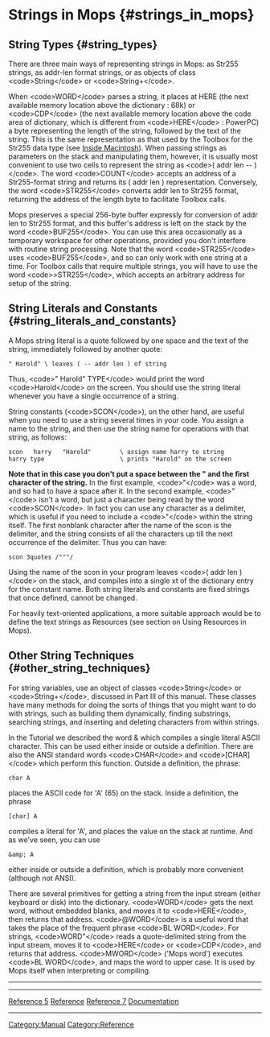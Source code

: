 Strings in Mops {#strings_in_mops}
===============

String Types {#string_types}
------------

There are three main ways of representing strings in Mops: as Str255
strings, as addr-len format strings, or as objects of class
\<code\>String\</code\> or \<code\>String+\</code\>.

When \<code\>WORD\</code\> parses a string, it places at HERE (the next
available memory location above the dictionary : 68k) or
\<code\>CDP\</code\> (the next available memory location above the code
area of dictionary, which is different from \<code\>HERE\</code\> :
PowerPC) a byte representing the length of the string, followed by the
text of the string. This is the same representation as that used by the
Toolbox for the Str255 data type (see [Inside
Macintosh](http://developer.apple.com/techpubs/mac/IAC/IAC-2.html)).
When passing strings as parameters on the stack and manipulating them,
however, it is usually most convenient to use two cells to represent the
string as \<code\>( addr len \-- )\</code\>. The word
\<code\>COUNT\</code\> accepts an address of a Str255-format string and
returns its ( addr len ) representation. Conversely, the word
\<code\>STR255\</code\> converts addr len to Str255 format, returning
the address of the length byte to facilitate Toolbox calls.

Mops preserves a special 256-byte buffer expressly for conversion of
addr len to Str255 format, and this buffer\'s address is left on the
stack by the word \<code\>BUF255\</code\>. You can use this area
occasionally as a temporary workspace for other operations, provided you
don\'t interfere with routine string processing. Note that the word
\<code\>STR255\</code\> uses \<code\>BUF255\</code\>, and so can only
work with one string at a time. For Toolbox calls that require multiple
strings, you will have to use the word \<code\>&gt;STR255\</code\>,
which accepts an arbitrary address for setup of the string.

String Literals and Constants {#string_literals_and_constants}
-----------------------------

A Mops string literal is a quote followed by one space and the text of
the string, immediately followed by another quote:

`" Harold" \ leaves ( -- addr len ) of string`

Thus, \<code\>\" Harold\" TYPE\</code\> would print the word
\<code\>Harold\</code\> on the screen. You should use the string literal
whenever you have a single occurrence of a string.

String constants (\<code\>SCON\</code\>), on the other hand, are useful
when you need to use a string several times in your code. You assign a
name to the string, and then use the string name for operations with
that string, as follows:

`scon   harry   "Harold"        \ assign name harry to string `\
`harry type                     \ prints "Harold" on the screen`

**Note that in this case you don\'t put a space between the \" and the
first character of the string.** In the first example,
\<code\>\"\</code\> was a word, and so had to have a space after it. In
the second example, \<code\>\"\</code\> isn\'t a word, but just a
character being read by the word \<code\>SCON\</code\>. In fact you can
use any character as a delimiter, which is useful if you need to include
a \<code\>\"\</code\> within the string itself. The first nonblank
character after the name of the scon is the delimiter, and the string
consists of all the characters up till the next occurrence of the
delimiter. Thus you can have:

`scon 3quotes /"""/`

Using the name of the scon in your program leaves \<code\>( addr len
)\</code\> on the stack, and compiles into a single xt of the dictionary
entry for the constant name. Both string literals and constants are
fixed strings that once defined, cannot be changed.

For heavily text-oriented applications, a more suitable approach would
be to define the text strings as Resources (see section on Using
Resources in Mops).

Other String Techniques {#other_string_techniques}
-----------------------

For string variables, use an object of classes \<code\>String\</code\>
or \<code\>String+\</code\>, discussed in Part III of this manual. These
classes have many methods for doing the sorts of things that you might
want to do with strings, such as building them dynamically, finding
substrings, searching strings, and inserting and deleting characters
from within strings.

In the Tutorial we described the word &amp; which compiles a single
literal ASCII character. This can be used either inside or outside a
definition. There are also the ANSI standard words \<code\>CHAR\</code\>
and \<code\>\[CHAR\]\</code\> which perform this function. Outside a
definition, the phrase:

`char A`

places the ASCII code for \'A\' (65) on the stack. Inside a definition,
the phrase

`[char] A`

compiles a literal for \'A\', and places the value on the stack at
runtime. And as we\'ve seen, you can use

`&amp; A`

either inside or outside a definition, which is probably more convenient
(although not ANSI).

There are several primitives for getting a string from the input stream
(either keyboard or disk) into the dictionary. \<code\>WORD\</code\>
gets the next word, without embedded blanks, and moves it to
\<code\>HERE\</code\>, then returns that address.
\<code\>\@WORD\</code\> is a useful word that takes the place of the
frequent phrase \<code\>BL WORD\</code\>. For strings,
\<code\>WORD\"\</code\> reads a quote-delimited string from the input
stream, moves it to \<code\>HERE\</code\> or \<code\>CDP\</code\>, and
returns that address. \<code\>MWORD\</code\> (\'Mops word\') executes
\<code\>BL WORD\</code\>, and maps the word to upper case. It is used by
Mops itself when interpreting or compiling.

------------------------------------------------------------------------

  ------------------------------------------- ----------------------------------- ---------------------------------------
  [Reference 5](Reference_5 "wikilink")       [Reference](Reference "wikilink")   [Reference 7](Reference_7 "wikilink")
  [Documentation](Documentation "wikilink")                                       
  ------------------------------------------- ----------------------------------- ---------------------------------------

[Category:Manual](Category:Manual "wikilink")
[Category:Reference](Category:Reference "wikilink")
